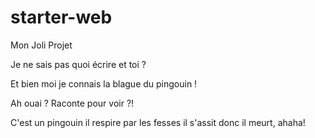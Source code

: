 # starter-web
Mon Joli Projet

Je ne sais pas quoi écrire et toi ?


Et bien moi je connais la blague du pingouin !


Ah ouai ? Raconte pour voir ?!

C'est un pingouin il respire par les fesses il s'assit donc il meurt, ahaha!
